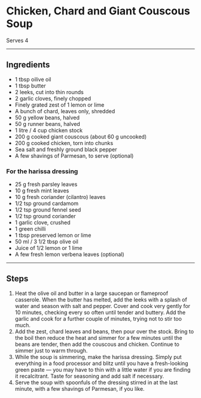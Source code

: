 # Chicken, Chard and Giant Couscous Soup

Serves 4

---

## Ingredients

* 1 tbsp oilive oil
* 1 tbsp butter
* 2 leeks, cut into thin rounds
* 2 garlic cloves, finely chopped
* Finely grated zest of 1 lemon or lime
* A bunch of chard, leaves only, shredded
* 50 g yellow beans, halved
* 50 g runner beans, halved
* 1 litre / 4 cup chicken stock
* 200 g cooked giant couscous (about 60 g uncooked)
* 200 g cooked chicken, torn into chunks
* Sea salt and freshly ground black pepper
* A few shavings of Parmesan, to serve (optional)

### For the harissa dressing

* 25 g fresh parsley  leaves
* 10 g fresh mint leaves
* 10 g fresh coriander (cilantro) leaves
* 1/2 tsp ground cardamom
* 1/2 tsp ground fennel seed
* 1/2 tsp ground coriander
* 1 garlic clove, crushed
* 1 green chilli 
* 1 tbsp preserved lemon or lime
* 50 ml / 3 1/2 tbsp olive oil
* Juice of 1/2 lemon or 1 lime
* A few fresh lemon verbena leaves (optional)


---

## Steps

1.  Heat the olive oil and butter in a large saucepan or flameproof casserole. When the butter has melted, add the leeks with a splash of water and season with salt and pepper. Cover and cook very gently for 10 minutes, checking every so often until tender and buttery. Add the garlic and cook for a further couple of minutes, trying not to stir too much.
2.  Add the zest, chard leaves and beans, then pour over the stock. Bring to the boil then reduce the heat and simmer for a few minutes until the beans are tender, then add the couscous and chicken. Continue to simmer just to warm through.
3.  While the soup is simmering, make the harissa dressing. Simply put everything in a food processor and blitz until you have a fresh-looking green paste — you may have to thin with a little water if you are finding it recalcitrant. Taste for seasoning and add salt if necessary.
4.  Serve the soup with spoonfuls of the dressing stirred in at the last minute, with a few shavings of Parmesan, if you like.